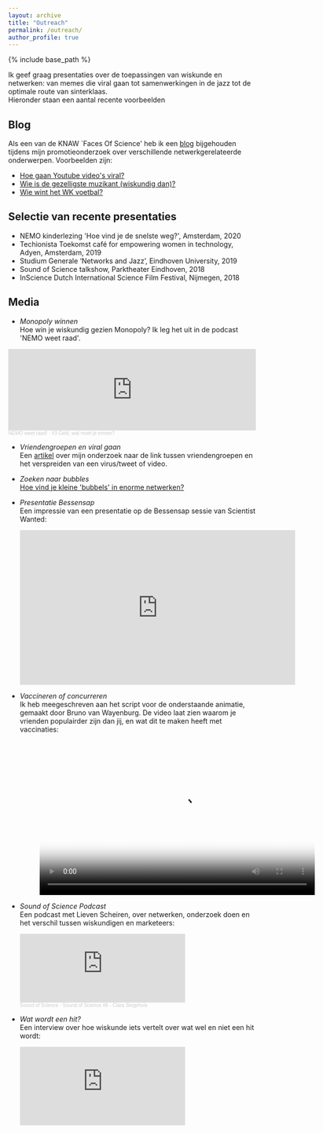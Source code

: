 ```yaml
---
layout: archive
title: "Outreach"
permalink: /outreach/
author_profile: true
---
```


{% include base_path %}

Ik geef graag presentaties over de toepassingen van wiskunde en netwerken: van memes die viral gaan tot samenwerkingen in de jazz tot de optimale route van sinterklaas.  
Hieronder staan een aantal recente voorbeelden

Blog
----
Als een van de KNAW `Faces Of Science' heb ik een [blog](https://www.nemokennislink.nl/facesofscience/wetenschappers/clara-stegehuis/) bijgehouden tijdens mijn promotieonderzoek over  verschillende netwerkgerelateerde onderwerpen.
Voorbeelden zijn: 
* [Hoe gaan Youtube video's viral?](https://www.nemokennislink.nl/facesofscience/blogs/hoe-gaat-een-youtubevideo-viral/) 
* [Wie is de gezelligste muzikant (wiskundig dan)?](https://www.nemokennislink.nl/facesofscience/blogs/welke-muzikant-is-het-gezelligste/) 
* [Wie wint het WK voetbal?](https://www.nemokennislink.nl/facesofscience/blogs/wie-wint-het-wk-voetbal/)


Selectie van recente presentaties
----
* NEMO kinderlezing 'Hoe vind je de snelste weg?', Amsterdam, 2020
* Techionista Toekomst café for empowering women in technology, Adyen, Amsterdam, 2019
* Studium Generale ‘Networks and Jazz’, Eindhoven University, 2019
* Sound of Science talkshow, Parktheater Eindhoven, 2018
* InScience Dutch International Science Film Festival, Nijmegen, 2018


Media
----
* *Monopoly winnen*<br/>
Hoe win je wiskundig gezien Monopoly? Ik leg het uit in de podcast 'NEMO weet raad'. 
<iframe width="100%" height="166" scrolling="no" frameborder="no" allow="autoplay" src="https://w.soundcloud.com/player/?url=https%3A//api.soundcloud.com/tracks/917863873&color=%23ff5500&auto_play=false&hide_related=false&show_comments=true&show_user=true&show_reposts=false&show_teaser=true"></iframe><div style="font-size: 10px; color: #cccccc;line-break: anywhere;word-break: normal;overflow: hidden;white-space: nowrap;text-overflow: ellipsis; font-family: Interstate,Lucida Grande,Lucida Sans Unicode,Lucida Sans,Garuda,Verdana,Tahoma,sans-serif;font-weight: 100;"><a href="https://soundcloud.com/kennislink" title="NEMO weet raad!" target="_blank" style="color: #cccccc; text-decoration: none;">NEMO weet raad!</a> · <a href="https://soundcloud.com/kennislink/geld-wat-moet-je-ermee" title="#3 Geld, wat moet je ermee?" target="_blank" style="color: #cccccc; text-decoration: none;">#3 Geld, wat moet je ermee?</a></div>

* *Vriendengroepen en viral gaan*<br/>
Een [artikel](https://www.engineersonline.nl/nieuws/id27152-verbindingen-tussen-groepen-mensen-bepalen-hoe-snel-een-virus-zich-verspreidt.html) over mijn onderzoek naar de link tussen vriendengroepen en het verspreiden van een virus/tweet of video. 

* *Zoeken naar bubbles*<br/>
[Hoe vind je kleine 'bubbels' in enorme netwerken?](https://www.nemokennislink.nl/publicaties/op-zoek-naar-bubbles/)

* *Presentatie Bessensap*<br/>
Een impressie van een presentatie op de Bessensap sessie van Scientist Wanted:
	<iframe width="560" height="315" src="https://videopress.com/embed/wEP40ehi" frameborder="0" allowfullscreen></iframe>
	<script src="https://videopress.com/videopress-iframe.js"></script>

* *Vaccineren of concurreren*<br/>
Ik heb meegeschreven aan het script voor de onderstaande animatie, gemaakt door Bruno van Wayenburg. De video laat zien waarom je vrienden populairder zijn dan jij, en wat dit te maken heeft met vaccinaties:
	<figure class="video_container" >
	<video width="560" height="315" controls="true" allowfullscreen="true" poster="../images/vriendschapsparadox.jpg">
		<source src="../images/vriendschapsparadox.mp4" type="video/mp4">
	</video>
	</figure>

* *Sound of Science Podcast*<br/>
Een podcast met Lieven Scheiren, over  netwerken, onderzoek doen en het verschil tussen wiskundigen en marketeers:
	<iframe width="70%" height="140" scrolling="no" frameborder="no" allow="autoplay" src="https://w.soundcloud.com/player/?url=https%3A//api.soundcloud.com/tracks/586262817&color=%23167ae2&auto_play=false&hide_related=false&show_comments=true&show_user=true&show_reposts=false&show_teaser=true"></iframe><div style="font-size: 10px; color: #cccccc;line-break: anywhere;word-break: normal;overflow: hidden;white-space: nowrap;text-overflow: ellipsis; font-family: Interstate,Lucida Grande,Lucida Sans Unicode,Lucida Sans,Garuda,Verdana,Tahoma,sans-serif;font-weight: 100;"><a href="https://soundcloud.com/user-563469139" title="Sound of Science" target="_blank" style="color: #cccccc; text-decoration: none;">Sound of Science</a> · <a href="https://soundcloud.com/user-563469139/sound-of-science-6-clara" title="Sound of Science #6 - Clara Stegehuis" target="_blank" style="color: #cccccc; text-decoration: none;">Sound of Science #6 - Clara Stegehuis</a></div>


* *Wat wordt een hit?*<br/>
Een interview over hoe wiskunde iets vertelt over wat wel en niet een hit wordt:
	<iframe class="no-reload" style="margin-bottom:15px;width:70%;border:none;min-height:160px;" src="https://widgets.bnr.nl/audio-widget-v2/index.html?show=https://www.bnr.nl/podcast/json/10365178"></iframe>

